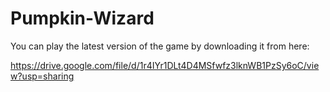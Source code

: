# Pumpkin-Wizard

You can play the latest version of the game by downloading it from here:

https://drive.google.com/file/d/1r4IYr1DLt4D4MSfwfz3lknWB1PzSy6oC/view?usp=sharing
